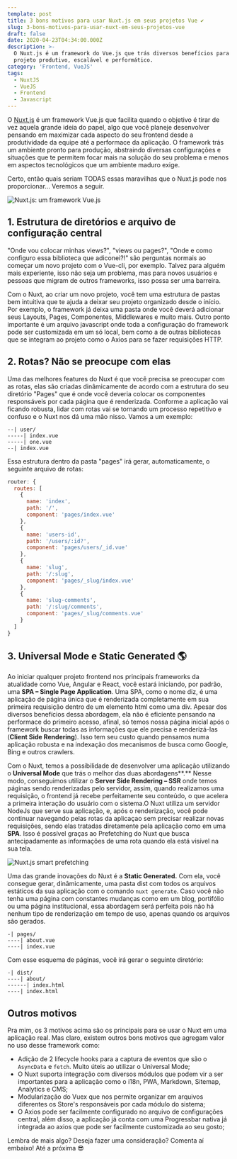 ```yaml
---
template: post
title: 3 bons motivos para usar Nuxt.js em seus projetos Vue ✔
slug: 3-bons-motivos-para-usar-nuxt-em-seus-projetos-vue
draft: false
date: 2020-04-23T04:34:00.000Z
description: >-
  O Nuxt.js é um framework do Vue.js que trás diversos benefícios para tornar o
  projeto produtivo, escalável e performático.
category: 'Frontend, VueJS'
tags:
  - NuxtJS
  - VueJS
  - Frontend
  - Javascript
---
```

O [Nuxt,js](https://nuxtjs.org/guide) é um framework Vue.js que facilita quando o objetivo é tirar de vez aquela grande ideia do papel, algo que você planeje desenvolver pensando em maximizar cada aspecto do seu frontend desde a produtividade da equipe até a performace da aplicação. O framework trás um ambiente pronto para produção, abstraindo diversas configurações e situações que te permitem focar mais na solução do seu problema e menos em aspectos tecnológicos que um ambiente maduro exige.

Certo, então quais seriam TODAS essas maravilhas que o Nuxt.js pode nos proporcionar... Veremos a seguir.

![Nuxt.js: um framework Vue.js](/media/nuxtjs-introduction-1-638.jpg "Nuxt.js: um framework Vue.js")

## 1. Estrutura de diretórios e arquivo de configuração central

"Onde vou colocar minhas views?", "views ou pages?", "Onde e como configuro essa biblioteca que adiconei?!" são perguntas normais ao começar um novo projeto com o Vue-cli, por exemplo. Talvez para alguém mais experiente, isso não seja um problema, mas para novos usuários e pessoas que migram de outros frameworks, isso possa ser uma barreira.

Com o Nuxt, ao criar um novo projeto, você tem uma estrutura de pastas bem intuitiva que te ajuda a deixar seu projeto organizado desde o início. Por exemplo, o framework já deixa uma pasta onde você deverá adicionar seus Layouts, Pages, Componentes, Middlewares e muito mais. Outro ponto importante é um arquivo javascript onde toda a configuração do framework pode ser customizada em um só local, bem como a de outras bibliotecas que se integram ao projeto como o Axios para se fazer requisições HTTP. 

## 2. Rotas? Não se preocupe com elas

Uma das melhores features do Nuxt é que você precisa se preocupar com as rotas, elas são criadas dinâmicamente de acordo com a estrutura do seu diretório "Pages" que é onde você deveria colocar os componentes responsáveis por cada página que é renderizada. Conforme a aplicação vai ficando robusta, lidar com rotas vai se tornando um processo repetitivo e confuso e o Nuxt nos dá uma mão nisso. Vamos a um exemplo: 

```pages/
--| user/
-----| index.vue
-----| one.vue
--| index.vue
```

Essa estrutura dentro da pasta "pages" irá gerar, automaticamente, o seguinte arquivo de rotas:

```javascript
router: {
  routes: [
    {
      name: 'index',
      path: '/',
      component: 'pages/index.vue'
    },
    {
      name: 'users-id',
      path: '/users/:id?',
      component: 'pages/users/_id.vue'
    },
    {
      name: 'slug',
      path: '/:slug',
      component: 'pages/_slug/index.vue'
    },
    {
      name: 'slug-comments',
      path: '/:slug/comments',
      component: 'pages/_slug/comments.vue'
    }
  ]
}
```

## 3. Universal Mode e Static Generated 🌎

Ao iniciar qualquer projeto frontend nos principais frameworks da atualidade como Vue, Angular e React, você estará iniciando, por padrão, uma **SPA – Single Page Application**. Uma SPA, como o nome diz, é uma aplicação de página única que é renderizada completamente em sua primeira requisição dentro de um elemento html como uma div. Apesar dos diversos benefícios dessa abordagem, ela não é eficiente pensando na performace do primeiro acesso, afinal, só temos nossa página inicial após o framework buscar todas as informações que ele precisa e renderizá-las (**Client Side Rendering**). Isso tem seu custo quando pensamos numa aplicação robusta e na indexação dos mecanismos de busca como Google, Bing e outros crawlers. 

Com o Nuxt, temos a possibilidade de desenvolver uma aplicação utilizando o **Universal Mode** que trás o melhor das duas abordagens**.** Nesse modo, conseguimos utilizar o **Server Side Rendering – SSR** onde temos páginas sendo renderizadas pelo servidor, assim, quando realizamos uma requisição, o frontend já recebe perfeitamente seu conteúdo, o que acelera a primeira interação do usuário com o sistema.O Nuxt utiliza um servidor NodeJs que serve sua aplicação, e, após o renderização, você pode continuar navegando pelas rotas da aplicaçao sem precisar realizar novas requisições, sendo elas tratadas diretamente pela aplicação como em uma **SPA**. Isso é possível graças ao Prefetching do Nuxt que busca antecipadamente as informações de uma rota quando ela está visível na sua tela.

![Nuxt.js smart prefetching](/media/51692960-4158be80-1ffe-11e9-9299-61881d06412e.gif "Nuxt.js smart prefetching")

Uma das grande inovações do Nuxt é a **Static Generated.** Com ela, você consegue gerar, dinâmicamente, uma pasta dist com todos os arquivos estáticos da sua aplicação com o comando `nuxt generate`. Caso você não tenha uma página com constantes mudanças como em um blog, portifólio ou uma página institucional, essa abordagem será perfeita pois não há nenhum tipo de renderização em tempo de uso, apenas quando os arquivos são gerados. 

```
-| pages/
----| about.vue
----| index.vue
```

Com esse esquema de páginas, você irá gerar o seguinte diretório:

```
-| dist/
----| about/
------| index.html
----| index.html
```

## Outros motivos

Pra mim, os 3 motivos acima são os principais para se usar o Nuxt em uma aplicação real. Mas claro, existem outros bons motivos que agregam valor no uso desse framework como:

* Adição de 2 lifecycle hooks para a captura de eventos que são o `AsyncData` e `fetch`. Muito úteis ao utilizar o Universal Mode;
* O Nuxt suporta integração com diversos módulos que podem vir a ser importantes para a aplicação como o i18n, PWA, Markdown, Sitemap, Analytics e CMS;
* Modularização do Vuex que nos permite organizar em arquivos diferentes os Store's responsáveis por cada módulo do sistema;
* O Axios pode ser facilmente configurado no arquivo de configurações central, além disso, a aplicação já conta com uma Progressbar nativa já integrada ao axios que pode ser facilmente customizada ao seu gosto;

Lembra de mais algo? Deseja fazer uma consideração? Comenta aí embaixo! Até a próxima 😎
